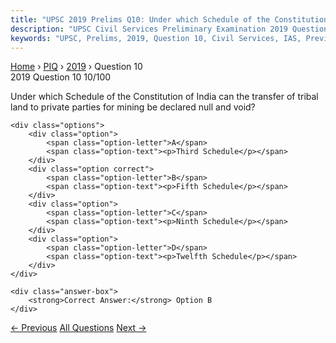 ```yaml
---
title: "UPSC 2019 Prelims Q10: Under which Schedule of the Constitution of India can the tr..."
description: "UPSC Civil Services Preliminary Examination 2019 Question 10 with options and answer"
keywords: "UPSC, Prelims, 2019, Question 10, Civil Services, IAS, Previous Year Questions"
---
```


<nav class="breadcrumb">
    <a href="../../">Home</a>
    <span>›</span>
    <a href="../">PIQ</a>
    <span>›</span>
    <a href="./">2019</a>
    <span>›</span>
    <span>Question 10</span>
</nav>

<div class="question-header">
    <div class="question-meta">
        <span class="year-badge">2019</span>
        <span class="question-number">Question 10</span>
        <span class="progress">10/100</span>
    </div>
    <div class="progress-bar">
        <div class="progress-fill" style="width: 10.0%"></div>
    </div>
</div>

<div class="question-content">
    <div class="question-text">
        <p>Under which Schedule of the Constitution of India can the transfer of tribal<br />
land to private parties for mining be declared null and void?</p>
    </div>
    
    <div class="options">
        <div class="option">
            <span class="option-letter">A</span>
            <span class="option-text"><p>Third Schedule</p></span>
        </div>
        <div class="option correct">
            <span class="option-letter">B</span>
            <span class="option-text"><p>Fifth Schedule</p></span>
        </div>
        <div class="option">
            <span class="option-letter">C</span>
            <span class="option-text"><p>Ninth Schedule</p></span>
        </div>
        <div class="option">
            <span class="option-letter">D</span>
            <span class="option-text"><p>Twelfth Schedule</p></span>
        </div>
    </div>

    <div class="answer-box">
        <strong>Correct Answer:</strong> Option B
    </div>
</div>

<div class="question-nav">
    <a href="../q009-consider-the-following-statements-1-the-parliament/" class="nav-btn prev">← Previous</a>
    <a href="../" class="nav-btn center">All Questions</a>
    <a href="../q011-recently-there-was-a-growing-awareness-in-our-coun/" class="nav-btn next">Next →</a>
</div>
